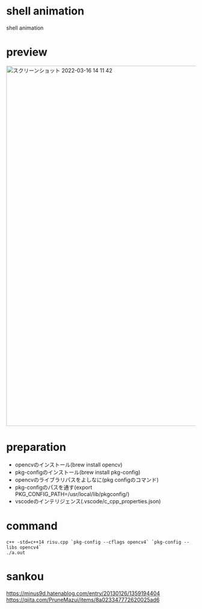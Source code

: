 # shell animation
shell animation

# preview
<img width="955" alt="スクリーンショット 2022-03-16 14 11 42" src="https://user-images.githubusercontent.com/61626658/158521010-43882518-99ea-4567-9ed2-7cc3b10386c6.png">

# preparation
- opencvのインストール(brew install opencv)
- pkg-configのインストール(brew install pkg-config)
- opencvのライブラリパスをよしなに(pkg configのコマンド)
- pkg-configのパスを通す(export PKG_CONFIG_PATH=/usr/local/lib/pkgconfig/)
- vscodeのインテリジェンス(.vscode/c_cpp_properties.json)

# command
```
c++ -std=c++14 risu.cpp `pkg-config --cflags opencv4` `pkg-config --libs opencv4`
./a.out
```

# sankou
https://minus9d.hatenablog.com/entry/20130126/1359194404
https://qiita.com/PruneMazui/items/8a023347772620025ad6
